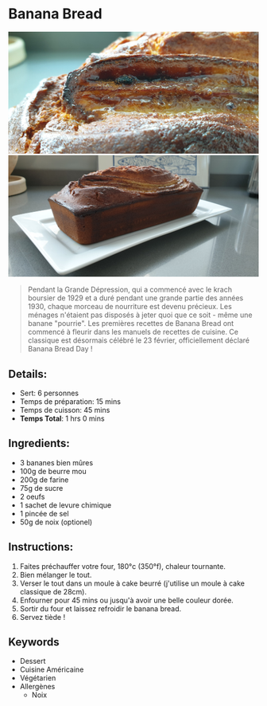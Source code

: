 # Banana Bread

![Banana Bread](https://github.com/anamorph/recettes/blob/main/photos/fr-dessert-banana_bread-01.jpg?raw=true)
![Banana Bread](https://github.com/anamorph/recettes/blob/main/photos/fr-dessert-banana_bread-02.jpg?raw=true)

> Pendant la Grande Dépression, qui a commencé avec le krach boursier de 1929 et a duré pendant une grande partie des années 1930, chaque morceau de nourriture est devenu précieux. Les ménages n'étaient pas disposés à jeter quoi que ce soit - même une banane "pourrie". Les premières recettes de Banana Bread ont commencé à fleurir dans les manuels de recettes de cuisine. Ce classique est désormais célébré le 23 février, officiellement déclaré Banana Bread Day !

## Details:
* Sert: 6 personnes
* Temps de préparation: 15 mins
* Temps de cuisson: 45 mins
* **Temps Total**: 1 hrs 0 mins

## Ingredients:
* 3 bananes bien mûres
* 100g de beurre mou
* 200g de farine
* 75g de sucre
* 2 oeufs
* 1 sachet de levure chimique
* 1 pincée de sel
* 50g de noix (optionel)

##  Instructions:
1. Faites préchauffer votre four, 180°c (350°f), chaleur tournante.
1. Bien mélanger le tout.
1. Verser le tout dans un moule à cake beurré (j'utilise un moule à cake classique de 28cm).
1. Enfourner pour 45 mins ou jusqu'à avoir une belle couleur dorée.
1. Sortir du four et laissez refroidir le banana bread.
1. Servez tiède !

## Keywords
* Dessert
* Cuisine Américaine
* Végétarien
* Allergènes
  * Noix